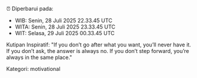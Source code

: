 ⏰ Diperbarui pada:
- WIB: Senin, 28 Juli 2025 22.33.45 UTC
- WITA: Senin, 28 Juli 2025 23.33.45 UTC
- WIT: Selasa, 29 Juli 2025 00.33.45 UTC

Kutipan Inspiratif:
"If you don’t go after what you want, you’ll never have it. If you don’t ask, the answer is always no. If you don’t step forward, you’re always in the same place."


Kategori: motivational

